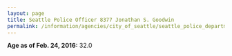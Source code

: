 ```yaml
---
layout: page
title: Seattle Police Officer 8377 Jonathan S. Goodwin
permalink: /information/agencies/city_of_seattle/seattle_police_department/copbook/8377/
---
```


**Age as of Feb. 24, 2016:** 32.0
